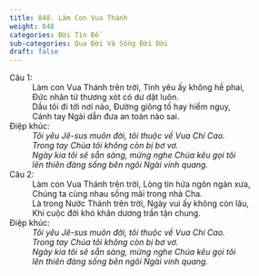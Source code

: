 ```yaml
---
title: 848. Làm Con Vua Thánh
weight: 848
categories: Đời Tín Đồ
sub-categories: Qua Đời Và Sống Đời Đời
draft: false
---
```

<dl><dt>Câu 1:</dt><dd data-verse="1">Làm con Vua Thánh trên trời, Tình yêu ấy không hề phai, <br/>Đức nhân từ thương xót có dư dật luôn. <br/>Dầu tôi đi tới nơi nào, Đường giông tố hay hiểm nguy, <br/>Cánh tay Ngài dẫn đưa an toàn nào sai. </dd><dt>Điệp khúc:</dt><dd data-chorus="1"><em>Tôi yêu Jê-sus muôn đời, tôi thuộc về Vua Chí Cao. <br/>Trong tay Chúa tôi không còn bị bơ vơ. <br/>Ngày kia tôi sẽ sẵn sàng, mừng nghe Chúa kêu gọi tôi <br/>lên thiên đàng sống bên ngôi Ngài vinh quang. </em></dd><dt>Câu 2:</dt><dd data-verse="2">Làm con Vua Thánh trên trời, Lòng tin hứa ngôn ngàn xưa, <br/>Chúng ta cùng nhau sống mãi trong nhà Cha. <br/>Là trong Nước Thánh trên trời, Ngày vui ấy không còn lâu, <br/>Khi cuộc đời khó khăn dương trần tận chung. </dd><dt>Điệp khúc:</dt><dd data-chorus="1"><em>Tôi yêu Jê-sus muôn đời, tôi thuộc về Vua Chí Cao. <br/>Trong tay Chúa tôi không còn bị bơ vơ. <br/>Ngày kia tôi sẽ sẵn sàng, mừng nghe Chúa kêu gọi tôi <br/>lên thiên đàng sống bên ngôi Ngài vinh quang. </em></dd></dl>